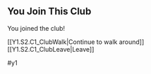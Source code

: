 ## You Join This Club

You joined the club!

[[Y1.S2.C1_ClubWalk|Continue to walk around]]
[[Y1.S2.C1_ClubLeave|Leave]]

#y1